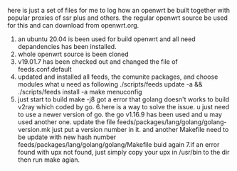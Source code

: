 here is just a set of files for me to log how an openwrt be built together with popular proxies of ssr plus and others. the regular openwrt source be used for this and can download from openwrt.org. 
1. an ubuntu 20.04 is been used for build openwrt and all need depandencies has been installed.
2. whole openwrt source is been cloned
3. v19.01.7 has been checked out and changed the file of feeds.conf.default
4. updated and installed all feeds, the comunite packages, and choose modules what u need as following
  ./scripts/feeds update -a && ./scripts/feeds install -a
  make menuconfig
5. just start to build 
   make -j8
  got a error that golang doesn't works to build v2ray which coded by go. 
6.here is a way to solve the issue. u just need to use a newer version of go. the go v1.16.9 has been used and u may used another one. update the file 
  feeds/packages/lang/golang/golang-version.mk
  just put a version number in it. and another Makefile need to be update with new hash number
  feeds/packages/lang/golang/golang/Makefile
  buid again
7.if an error found with upx not found, just simply copy your upx in /usr/bin to the dir then run make agian.



<!---
TomLikeGo/TomLikeGo is a ✨ special ✨ repository because its `README.md` (this file) appears on your GitHub profile.
You can click the Preview link to take a look at your changes.
--->
